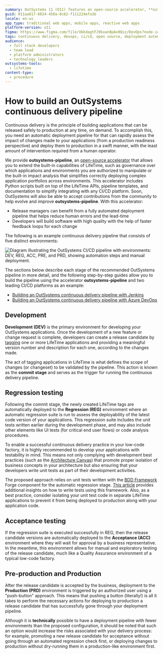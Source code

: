 ```yaml
---
summary: OutSystems 11 (O11) features an open-source accelerator, **outsystems-pipeline**, for automated continuous delivery across environments.
guid: 011aa817-6024-458a-8c62-f111224efa3b
locale: en-us
app_type: traditional web apps, mobile apps, reactive web apps
platform-version: o11
figma: https://www.figma.com/file/XbkdagtFJ9kxan8pAx0Qsz/DevOps?node-id=147:325
tags: continuous delivery, devops, ci/cd, open source, deployment automation
audience:
  - full stack developers
  - team lead
  - platform administrators
  - technology leaders
outsystems-tools:
  - lifetime
content-type:
  - procedure
---
```


# How to build an OutSystems continuous delivery pipeline

Continuous delivery is the principle of building applications that can be released safely to production at any time, on demand. To accomplish this, you need an automatic deployment pipeline for that can rapidly assess the impact of changes made to your applications (from a production readiness perspective) and deploy them to production in a swift manner, with the least amount of intervention required from a human operator.

We provide **outsystems-pipeline**, an [open-source accelerator](https://github.com/OutSystems/outsystems-pipeline) that allows you to extend the built-in capabilities of LifeTime, such as governance over which applications and environments you are authorized to manipulate or the built-in impact analysis that simplifies correctly deploying complex application portfolios across environments. This accelerator includes Python scripts built on top of the LifeTime APIs, pipeline templates, and documentation to simplify integrating with any CI/CD platform. Soon, OutSystems will also be able to accept contributions from the community to help evolve and improve **outsystems-pipeline**. With this accelerator:

* Release managers can benefit from a fully automated deployment pipeline that helps reduce human errors and the lead-time
* Developers will build software with high quality with the help of faster feedback loops for each change

The following is an example continuous delivery pipeline that consists of five distinct environments:

![Diagram illustrating the OutSystems CI/CD pipeline with environments: DEV, REG, ACC, PRE, and PRD, showing automation steps and manual deployment.](images/continuous-delivery-pipeline.png "OutSystems Continuous Delivery Pipeline Diagram")

The sections below describe each stage of the recommended OutSystems pipeline in more detail, and the following step-by-step guides allow you to build the pipeline using the accelerator **outsystems-pipeline** and two leading CI/CD platforms as an example:

* [Building an OutSystems continuous delivery pipeline with Jenkins](https://github.com/OutSystems/outsystems-pipeline/wiki/Building-an-OutSystems-pipeline-with-Jenkins)
* [Building an OutSystems continuous delivery pipeline with Azure DevOps](https://github.com/OutSystems/outsystems-pipeline/wiki/Building-an-OutSystems-pipeline-with-Azure-DevOps-Multistage-Pipeline)

## Development

**Development (DEV)** is the primary environment for developing your OutSystems applications. Once the development of a new feature or change request is complete, developers can create a release candidate by [tagging](https://success.outsystems.com/Documentation/11/Managing_the_Applications_Lifecycle/Deploy_Applications/Tag_a_Version) one or more LifeTime applications and providing a meaningful version number and description for each one, according to the changes made.

The act of tagging applications in LifeTime is what defines the scope of changes (or changeset) to be validated by the pipeline. This action is known as the **commit stage** and serves as the trigger for running the continuous delivery pipeline.

## Regression testing

Following the commit stage, the newly created LifeTime tags are automatically deployed to the **Regression (REG)** environment where an automatic regression suite is run to assess the deployability of the latest code version of your applications. This regression suite includes the unit tests written earlier during the development phase, and may also include other elements like UI tests (for critical end user flows) or code analysis procedures.

<div class="info" markdown="1">

To enable a successful continuous delivery practice in your low-code factory, it is highly recommended to develop your applications with testability in mind. This means not only complying with development best practices (such as the [Architecture Canvas](https://www.outsystems.com/tk/redirect?g=2b38e6ed-2c22-4d06-87b7-88d1db436ea4)) that promote proper isolation of business concepts in your architecture but also ensuring that your developers write unit tests as part of their development activities.

The proposed approach relies on unit tests written with the [BDD Framework](https://www.outsystems.com/forge/component/1201/bddframework/) Forge component for the automatic regression stage. [This article](https://www.outsystems.com/blog/posts/intro-bddframework-testing/) provides additional insights on how to write tests using this framework. Also, as a best practice, consider isolating your unit test code in separate LifeTime applications to prevent it from being deployed to production along with your application code.

</div>

## Acceptance testing

If the regression suite is executed successfully in REG, then the release candidate versions are automatically deployed to the **Acceptance (ACC)** environment where they will wait for approval by a business representative. In the meantime, this environment allows for manual and exploratory testing of the release candidate, much like a Quality Assurance environment of a typical low-code factory.

## Pre-production and Production

After the release candidate is accepted by the business, deployment to the **Production (PRD)** environment is triggered by an authorized user using a "push-button" approach. This means that pushing a button (literally!) is all it takes to perform the necessary actions for deploying to production a release candidate that has successfully gone through your deployment pipeline.

<div class="info" markdown="1">

Although it is **technically** possible to have a deployment pipeline with fewer environments than the proposed configuration, it should be noted that such an option would increase the risks associated with your delivery process: for example, promoting a new release candidate for acceptance without going through an automated regression check first, or deploying changes to production without dry-running them in a production-like environment first.

</div>
